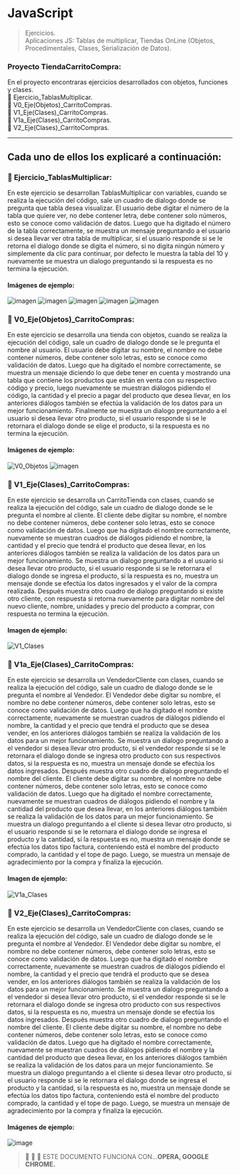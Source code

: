 # JavaScript
> Ejercicios. </br>
> Aplicaciones JS: Tablas de multiplicar, Tiendas OnLine (Objetos, Procedimentales, Clases, Serialización de Datos). 

</p>

### Proyecto TiendaCarritoCompra: 
En el proyecto encontraras ejercicios desarrollados con objetos, 
funciones y clases.  </br>
:memo: Ejercicio_TablasMultiplicar. </br>
:memo: V0_Eje(Objetos)_CarritoCompras. </br>
:memo: V1_Eje(Clases)_CarritoCompras. </br>
:memo: V1a_Eje(Clases)_CarritoCompras. </br>
:memo: V2_Eje(Clases)_CarritoCompras. </br>
____________________________________________________________________________________________________

## Cada uno de ellos los explicaré a continuación: 
### :memo: Ejercicio_TablasMultiplicar:
En este ejercicio se desarrollan TablasMultiplicar con variables, cuando se realiza la ejecución del código, sale un cuadro
de dialogo donde se pregunta que tabla desea visualizar. El usuario debe digitar el número de la tabla que quiere ver, no debe contener letra, debe
contener solo números, esto se conoce como validación de datos.
Luego que ha digitado el número de la tabla correctamente, se muestra un mensaje preguntando a el usuario si desea llevar ver otra tabla de multiplicar, si el usuario responde si se le retorna 
el dialogo donde se digita el número, si no digita ningún número y simplemente da clic para continuar, por defecto le muestra 
la tabla del 10 y nuevamente se muestra un dialogo preguntando si la respuesta es no termina la ejecución.
#### Imágenes de ejemplo:
![imagen](https://user-images.githubusercontent.com/101747799/176983049-bf14d87f-37dd-476c-ab8a-fb9c59d6f32b.png)
![imagen](https://user-images.githubusercontent.com/101747799/176983078-4beef4ba-d01e-489d-a327-83602c1c1103.png)
![imagen](https://user-images.githubusercontent.com/101747799/176983104-2a66713f-813c-4e5d-8393-c748951d1483.png)
![imagen](https://user-images.githubusercontent.com/101747799/176983141-4c03df27-22d1-4264-b8f6-ad5723507d24.png)
![imagen](https://user-images.githubusercontent.com/101747799/176983162-80e88841-5ea4-45b5-9f25-3cc35032010d.png)


### :memo: V0_Eje(Objetos)_CarritoCompras:
En este ejercicio se desarrolla una tienda con objetos, cuando se realiza la ejecución del código, sale un cuadro
de dialogo donde se le pregunta el nombre al usuario. El usuario debe digitar su nombre, el nombre no debe contener números, debe
contener solo letras, esto se conoce como validación de datos.
Luego que ha digitado el nombre correctamente, se muestra un mensaje diciendo lo que debe tener en cuenta y mostrando una tabla 
que contiene los productos que están en venta con su respectivo código y precio, luego nuevamente se muestran diálogos pidiendo el 
código, la cantidad y el precio a pagar del producto que desea llevar, en los anteriores diálogos también se 
efectúa la validación de los datos para un mejor funcionamiento.
Finalmente se muestra un dialogo preguntando a el usuario si desea llevar otro producto, si el usuario responde si se le retornara 
el dialogo donde se elige el producto, si la respuesta es no termina la ejecución.
#### Imágenes de ejemplo:
![V0_Objetos](https://user-images.githubusercontent.com/101747799/176563966-91b72947-125d-4708-b65d-c7922e024122.png)
![imagen](https://user-images.githubusercontent.com/101747799/176564390-098fa8f8-ce6d-4591-8322-5fc0da2a243a.png)


### :memo: V1_Eje(Clases)_CarritoCompras:
En este ejercicio se desarrolla un CarritoTienda con clases, cuando se realiza la ejecución del código, sale un cuadro
de dialogo donde se le pregunta el nombre al cliente. El cliente debe digitar su nombre, el nombre no debe contener números, debe
contener solo letras, esto se conoce como validación de datos.
Luego que ha digitado el nombre correctamente, nuevamente se muestran cuadros de diálogos pidiendo el 
nombre, la cantidad y el precio que tendrá el producto que desea llevar, en los anteriores diálogos también se 
realiza la validación de los datos para un mejor funcionamiento.
Se muestra un dialogo preguntando a el usuario si desea llevar otro producto, si el usuario responde si se le retornara 
el dialogo donde se ingresa el producto, si la respuesta es no, muestra
un mensaje donde se efectúa los datos ingresados y 
el valor de la compra realizada. Después muestra otro cuadro de dialogo preguntando si existe otro cliente, con respuesta si 
retorna nuevamente para digitar nombre del nuevo cliente, nombre, unidades y precio del producto a comprar, con respuesta no termina la ejecución.
#### Imagen de ejemplo:
![V1_Clases](https://user-images.githubusercontent.com/101747799/176568544-cb326690-befd-4b75-9db5-94722d2f827e.png)


### :memo: V1a_Eje(Clases)_CarritoCompras:
En este ejercicio se desarrolla un VendedorCliente con clases, cuando se realiza la ejecución del código, sale un cuadro
de dialogo donde se le pregunta el nombre al Vendedor. El Vendedor debe digitar su nombre, el nombre no debe contener números, debe
contener solo letras, esto se conoce como validación de datos.
Luego que ha digitado el nombre correctamente, nuevamente se muestran cuadros de diálogos pidiendo el 
nombre, la cantidad y el precio que tendrá el producto que se desea vender, en los anteriores diálogos también se 
realiza la validación de los datos para un mejor funcionamiento.
Se muestra un dialogo preguntando a el vendedor si desea llevar otro producto, si el vendedor responde si se le retornara 
el dialogo donde se ingresa otro producto con sus respectivos datos, si la respuesta es no, muestra un mensaje donde se efectúa los datos ingresados.
Después muestra otro cuadro de dialogo preguntando el nombre del cliente. El cliente debe digitar su nombre, el nombre no debe contener números, debe
contener solo letras, esto se conoce como validación de datos.
Luego que ha digitado el nombre correctamente, nuevamente se muestran cuadros de diálogos pidiendo el 
nombre y la cantidad del producto que desea llevar, en los anteriores diálogos también se 
realiza la validación de los datos para un mejor funcionamiento.
Se muestra un dialogo preguntando a el cliente si desea llevar otro producto, si el usuario responde si se le retornara 
el dialogo donde se ingresa el producto y la cantidad, si la respuesta es no, muestra un mensaje donde se efectúa los datos tipo factura, 
conteniendo está el nombre del producto comprado, la cantidad y el tope de pago. Luego, se muestra un mensaje de agradecimiento por la compra y finaliza la ejecución.
#### Imagen de ejemplo:
![V1a_Clases](https://user-images.githubusercontent.com/101747799/176572667-33aa8778-2462-4455-a3eb-f118661c224e.png)


### :memo: V2_Eje(Clases)_CarritoCompras:
En este ejercicio se desarrolla un VendedorCliente con clases, cuando se realiza la ejecución del código, sale un cuadro
de dialogo donde se le pregunta el nombre al Vendedor. El Vendedor debe digitar su nombre, el nombre no debe contener números, debe
contener solo letras, esto se conoce como validación de datos.
Luego que ha digitado el nombre correctamente, nuevamente se muestran cuadros de diálogos pidiendo el 
nombre, la cantidad y el precio que tendrá el producto que se desea vender, en los anteriores diálogos también se 
realiza la validación de los datos para un mejor funcionamiento.
Se muestra un dialogo preguntando a el vendedor si desea llevar otro producto, si el vendedor responde si se le retornara 
el dialogo donde se ingresa otro producto con sus respectivos datos, si la respuesta es no, muestra un mensaje donde se efectúa los datos ingresados.
Después muestra otro cuadro de dialogo preguntando el nombre del cliente. El cliente debe digitar su nombre, el nombre no debe contener números, debe
contener solo letras, esto se conoce como validación de datos.
Luego que ha digitado el nombre correctamente, nuevamente se muestran cuadros de diálogos pidiendo el 
nombre y la cantidad del producto que desea llevar, en los anteriores diálogos también se 
realiza la validación de los datos para un mejor funcionamiento.
Se muestra un dialogo preguntando a el cliente si desea llevar otro producto, si el usuario responde si se le retornara 
el dialogo donde se ingresa el producto y la cantidad, si la respuesta es no, muestra un mensaje donde se efectúa los datos tipo factura, 
conteniendo está el nombre del producto comprado, la cantidad y el tope de pago. Luego, se muestra un mensaje de agradecimiento por la compra y finaliza la ejecución.
#### Imágenes de ejemplo:
![image](https://user-images.githubusercontent.com/101747799/176960761-012b8bae-1377-447a-aae3-b9cd9d7e5d72.png)

<p> </p>


> :memo: :memo: :memo: ESTE DOCUMENTO FUNCIONA CON...**OPERA, GOOGLE CHROME.**
